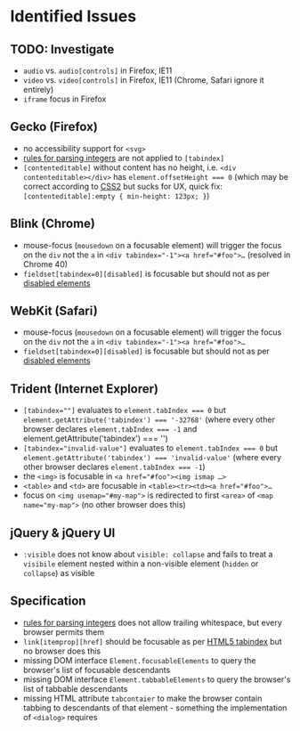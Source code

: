 # Identified Issues #

## TODO: Investigate

* `audio` vs. `audio[controls]` in Firefox, IE11
* `video` vs. `video[controls]` in Firefox, IE11 (Chrome, Safari ignore it entirely)
* `iframe` focus in Firefox


## Gecko (Firefox) ##

* no accessibility support for `<svg>`
* [rules for parsing integers](http://www.w3.org/TR/html5/infrastructure.html#rules-for-parsing-integers) are not applied to `[tabindex]`
* `[contenteditable]` without content has no height, i.e. `<div contenteditable></div>` has `element.offsetHeight === 0` (which may be correct according to [CSS2](http://www.w3.org/TR/CSS2/visudet.html#normal-block) but sucks for UX, quick fix: `[contenteditable]:empty { min-height: 123px; }`)


## Blink (Chrome) ##

* mouse-focus (`mousedown` on a focusable element) will trigger the focus on the `div` not the `a` in `<div tabindex="-1"><a href="#foo">…` (resolved in Chrome 40)
* `fieldset[tabindex=0][disabled]` is focusable but should not as per [disabled elements](http://www.w3.org/TR/html5/disabled-elements.html#concept-element-disabled)


## WebKit (Safari) ##

* mouse-focus (`mousedown` on a focusable element) will trigger the focus on the `div` not the `a` in `<div tabindex="-1"><a href="#foo">…`
* `fieldset[tabindex=0][disabled]` is focusable but should not as per [disabled elements](http://www.w3.org/TR/html5/disabled-elements.html#concept-element-disabled)


## Trident (Internet Explorer) ##

* `[tabindex=""]` evaluates to `element.tabIndex === 0` but `element.getAttribute('tabindex') === '-32768'` (where every other browser declares `element.tabIndex === -1` and element.getAttribute('tabindex') === '')
* `[tabindex="invalid-value"]` evaluates to `element.tabIndex === 0` but `element.getAttribute('tabindex') === 'invalid-value'` (where every other browser declares `element.tabIndex === -1`)
* the `<img>` is focusable in `<a href="#foo"><img ismap …>`
* `<table>` and `<td>` are focusable in `<table><tr><td><a href="#foo">…`
* focus on `<img usemap="#my-map">` is redirected to first `<area>` of `<map name="my-map">` (no other browser does this)


## jQuery & jQuery UI ##

* `:visible` does not know about `visible: collapse` and fails to treat a `visibile` element nested within a non-visible element (`hidden` or `collapse`) as visible


## Specification ##

* [rules for parsing integers](http://www.w3.org/TR/html5/infrastructure.html#rules-for-parsing-integers) does not allow trailing whitespace, but every browser permits them
* `link[itemprop][href]` should be focusable as per [HTML5 tabindex](http://www.w3.org/TR/html5/editing.html#sequential-focus-navigation-and-the-tabindex-attribute) but no browser does this
* missing DOM interface `Element.focusableElements` to query the browser's list of focusable descendants
* missing DOM interface `Element.tabbableElements` to query the browser's list of tabbable descendants
* missing HTML attribute `tabcontaier` to make the browser contain tabbing to descendants of that element - something the implementation of `<dialog>` requires

